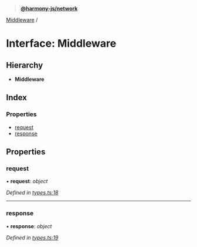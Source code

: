 > **[@harmony-js/network](../README.md)**

[Middleware](middleware.md) /

# Interface: Middleware

## Hierarchy

* **Middleware**

## Index

### Properties

* [request](middleware.md#request)
* [response](middleware.md#response)

## Properties

###  request

• **request**: *object*

*Defined in [types.ts:18](https://github.com/harmony-one/sdk/blob/3ec028a/packages/harmony-network/src/types.ts#L18)*

___

###  response

• **response**: *object*

*Defined in [types.ts:19](https://github.com/harmony-one/sdk/blob/3ec028a/packages/harmony-network/src/types.ts#L19)*